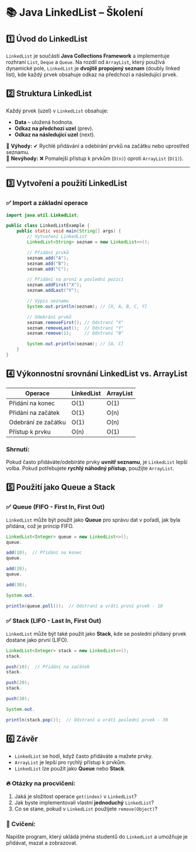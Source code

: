 # 📚 Java LinkedList – Školení

## 1️⃣ Úvod do LinkedList

`LinkedList` je součástí **Java Collections Framework** a implementuje rozhraní `List`, `Deque` a `Queue`. Na rozdíl od
`ArrayList`, který používá dynamické pole, `LinkedList` je **dvojitě propojený seznam** (doubly linked list), kde každý
prvek obsahuje odkaz na předchozí a následující prvek.

## 2️⃣ Struktura LinkedList

Každý prvek (uzel) v `LinkedList` obsahuje:

- **Data** – uložená hodnota.
- **Odkaz na předchozí uzel** (prev).
- **Odkaz na následující uzel** (next).

📌 **Výhody:**
✔ Rychlé přidávání a odebírání prvků na začátku nebo uprostřed seznamu.  
📌 **Nevýhody:**
❌ Pomalejší přístup k prvkům (`O(n)`) oproti `ArrayList` (`O(1)`).

---

## 3️⃣ Vytvoření a použití LinkedList

### ✅ Import a základní operace

```java
import java.util.LinkedList;

public class LinkedListExample {
    public static void main(String[] args) {
        // Vytvoření LinkedList
        LinkedList<String> seznam = new LinkedList<>();

        // Přidání prvků
        seznam.add("A");
        seznam.add("B");
        seznam.add("C");

        // Přidání na první a poslední pozici
        seznam.addFirst("X");
        seznam.addLast("Y");

        // Výpis seznamu
        System.out.println(seznam); // [X, A, B, C, Y]

        // Odebrání prvků
        seznam.removeFirst(); // Odstraní "X"
        seznam.removeLast();  // Odstraní "Y"
        seznam.remove(1);     // Odstraní "B"

        System.out.println(seznam); // [A, C]
    }
}
```

## 4️⃣ Výkonnostní srovnání LinkedList vs. ArrayList

| Operace             | LinkedList | ArrayList |
|---------------------|------------|-----------|
| Přidání na konec    | O(1)       | O(1)      |
| Přidání na začátek  | O(1)       | O(n)      |
| Odebrání ze začátku | O(1)       | O(n)      |
| Přístup k prvku     | O(n)       | O(1)      |

### Shrnutí:

Pokud často přidáváte/odebíráte prvky **uvnitř seznamu**, je `LinkedList` lepší volba. Pokud potřebujete **rychlý
náhodný přístup**, použijte `ArrayList`.

## 5️⃣ Použití jako Queue a Stack

### ✅ Queue (FIFO - First In, First Out)

`LinkedList` může být použit jako **Queue** pro správu dat v pořadí, jak byla přidána, což je princip FIFO.

```java
LinkedList<Integer> queue = new LinkedList<>();
queue.

add(10);  // Přidání na konec
queue.

add(20);
queue.

add(30);

System.out.

println(queue.poll());  // Odstraní a vrátí první prvek - 10
```

### ✅ Stack (LIFO - Last In, First Out)

`LinkedList` může být také použit jako **Stack**, kde se poslední přidaný prvek dostane jako první (LIFO).

```java
LinkedList<Integer> stack = new LinkedList<>();
stack.

push(10);  // Přidání na začátek
stack.

push(20);
stack.

push(30);

System.out.

println(stack.pop());  // Odstraní a vrátí poslední prvek - 30
```

## 6️⃣ Závěr

- `LinkedList` se hodí, když často přidáváte a mažete prvky.
- `ArrayList` je lepší pro rychlý přístup k prvkům.
- `LinkedList` lze použít jako **Queue** nebo **Stack**.

### 🔥 Otázky na procvičení:

1. Jaká je složitost operace `get(index)` v `LinkedList`?
2. Jak byste implementovali vlastní **jednoduchý** `LinkedList`?
3. Co se stane, pokud v `LinkedList` použijete `remove(Object)`?

### 🎯 Cvičení:

Napište program, který ukládá jména studentů do `LinkedList` a umožňuje je přidávat, mazat a zobrazovat.
